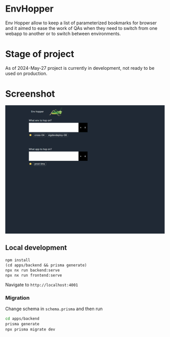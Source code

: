 # EnvHopper

Env Hopper allow to keep a list of parameterized bookmarks for browser and it aimed to ease the work of QAs when they need to switch from one webapp to another or to switch between environments.

# Stage of project

As of 2024-May-27 project is currently in development, not ready to be used on production.

# Screenshot

![Env Hopper Demo](docs/env_hopper.gif)

## Local development

```
npm install
(cd apps/backend && prisma generate)
npx nx run backend:serve
npx nx run frontend:serve
```

Navigate to `http://localhost:4001`

### Migration

Change schema in `schema.prisma` and then run

```bash
cd apps/backend
prisma generate
npx prisma migrate dev
```

